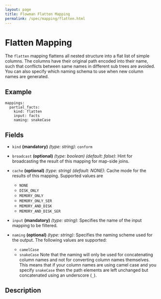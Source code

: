 ```yaml
---
layout: page
title: Flowman Flatten Mapping
permalink: /spec/mapping/flatten.html
---
```

# Flatten Mapping
The `flatten` mapping flattens all nested structure into a flat list of simple columns. The columns have their original
path encoded into their name, such that conflicts between same names in different sub trees are avoided. You can also
specify which naming schema to use when new column names are generated.

## Example
```
mappings:
  partial_facts:
    kind: flatten
    input: facts
    naming: snakeCase
```

## Fields
* `kind` **(mandatory)** *(type: string)*: `conform`

* `broadcast` **(optional)** *(type: boolean)* *(default: false)*: 
Hint for broadcasting the result of this mapping for map-side joins.

* `cache` **(optional)** *(type: string)* *(default: NONE)*:
Cache mode for the results of this mapping. Supported values are
  * `NONE`
  * `DISK_ONLY`
  * `MEMORY_ONLY`
  * `MEMORY_ONLY_SER`
  * `MEMORY_AND_DISK`
  * `MEMORY_AND_DISK_SER`

* `input` **(mandatory)** *(type: string)*:
Specifies the name of the input mapping to be filtered.

* `naming` **(optional)** *(type: string)*:
Specifies the naming scheme used for the output. The following values are supported:
  * `camelCase` 
  * `snakeCase`
Note that the naming will only be used for concatenating column names and not for converting column names themselves.
This means that if your column names are using camel case and you specify `snakeCase` then the path elements are left
unchanged but concatenated using an underscore (`_`).

## Description
